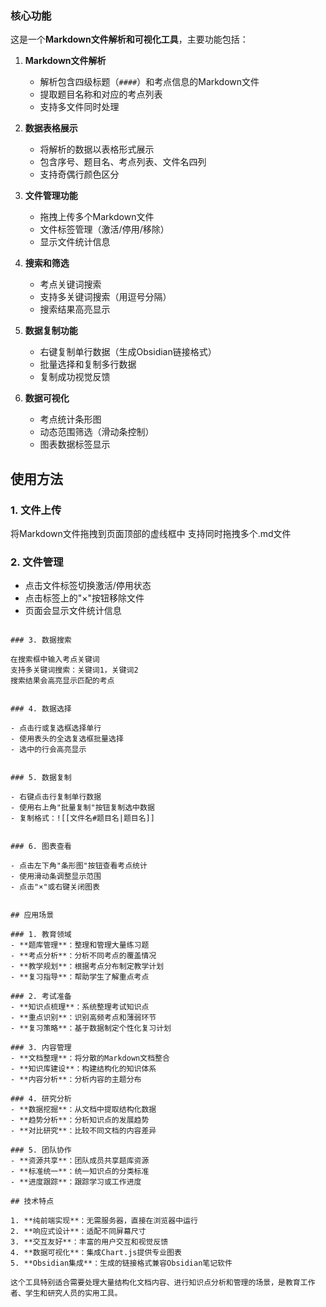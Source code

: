 ### 核心功能
这是一个**Markdown文件解析和可视化工具**，主要功能包括：

1. **Markdown文件解析**
   - 解析包含四级标题（`####`）和考点信息的Markdown文件
   - 提取题目名称和对应的考点列表
   - 支持多文件同时处理

2. **数据表格展示**
   - 将解析的数据以表格形式展示
   - 包含序号、题目名、考点列表、文件名四列
   - 支持奇偶行颜色区分

3. **文件管理功能**
   - 拖拽上传多个Markdown文件
   - 文件标签管理（激活/停用/移除）
   - 显示文件统计信息

4. **搜索和筛选**
   - 考点关键词搜索
   - 支持多关键词搜索（用逗号分隔）
   - 搜索结果高亮显示

5. **数据复制功能**
   - 右键复制单行数据（生成Obsidian链接格式）
   - 批量选择和复制多行数据
   - 复制成功视觉反馈

6. **数据可视化**
   - 考点统计条形图
   - 动态范围筛选（滑动条控制）
   - 图表数据标签显示

## 使用方法

### 1. 文件上传

将Markdown文件拖拽到页面顶部的虚线框中
支持同时拖拽多个.md文件


### 2. 文件管理

- 点击文件标签切换激活/停用状态
- 点击标签上的"×"按钮移除文件
- 页面会显示文件统计信息
```

### 3. 数据搜索

在搜索框中输入考点关键词
支持多关键词搜索：关键词1，关键词2
搜索结果会高亮显示匹配的考点


### 4. 数据选择

- 点击行或复选框选择单行
- 使用表头的全选复选框批量选择
- 选中的行会高亮显示


### 5. 数据复制

- 右键点击行复制单行数据
- 使用右上角"批量复制"按钮复制选中数据
- 复制格式：![[文件名#题目名|题目名]]


### 6. 图表查看

- 点击左下角"条形图"按钮查看考点统计
- 使用滑动条调整显示范围
- 点击"×"或右键关闭图表


## 应用场景

### 1. 教育领域
- **题库管理**：整理和管理大量练习题
- **考点分析**：分析不同考点的覆盖情况
- **教学规划**：根据考点分布制定教学计划
- **复习指导**：帮助学生了解重点考点

### 2. 考试准备
- **知识点梳理**：系统整理考试知识点
- **重点识别**：识别高频考点和薄弱环节
- **复习策略**：基于数据制定个性化复习计划

### 3. 内容管理
- **文档整理**：将分散的Markdown文档整合
- **知识库建设**：构建结构化的知识体系
- **内容分析**：分析内容的主题分布

### 4. 研究分析
- **数据挖掘**：从文档中提取结构化数据
- **趋势分析**：分析知识点的发展趋势
- **对比研究**：比较不同文档的内容差异

### 5. 团队协作
- **资源共享**：团队成员共享题库资源
- **标准统一**：统一知识点的分类标准
- **进度跟踪**：跟踪学习或工作进度

## 技术特点

1. **纯前端实现**：无需服务器，直接在浏览器中运行
2. **响应式设计**：适配不同屏幕尺寸
3. **交互友好**：丰富的用户交互和视觉反馈
4. **数据可视化**：集成Chart.js提供专业图表
5. **Obsidian集成**：生成的链接格式兼容Obsidian笔记软件

这个工具特别适合需要处理大量结构化文档内容、进行知识点分析和管理的场景，是教育工作者、学生和研究人员的实用工具。
